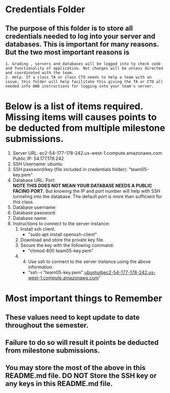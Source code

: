 # Credentials Folder

## The purpose of this folder is to store all credentials needed to log into your server and databases. This is important for many reasons. But the two most important reasons is
    1. Grading , servers and databases will be logged into to check code and functionality of application. Not changes will be unless directed and coordinated with the team.
    2. Help. If a class TA or class CTO needs to help a team with an issue, this folder will help facilitate this giving the TA or CTO all needed info AND instructions for logging into your team's server. 


# Below is a list of items required. Missing items will causes points to be deducted from multiple milestone submissions.

1. Server URL: ec2-54-177-178-242.us-west-1.compute.amazonaws.com Public IP: 54.177.178.242
2. SSH Username: ubuntu
3. SSH password/key (file included in credentials folder): "team05-key.pem"
4. Database URL: Port:
    <br><strong> NOTE THIS DOES NOT MEAN YOUR DATABASE NEEDS A PUBLIC FACING PORT.</strong> But knowing the IP and port number will help with SSH tunneling into the database. The default port is more than sufficient for this class.
6. Database username: 
7. Database password: 
8. Database name:
9. Instructions to connect to the server instance:
   1. Install ssh client.
      - "sudo apt install openssh-client"
   2. Download and store the private key file.
   3. Secure the key with the following command:
      - "chmod 400 team05-key.pem"
   5. 4. Use ssh to connect to the server instance using the above information.
      - "ssh -i "team05-key.pem" ubuntu@ec2-54-177-178-242.us-west-1.compute.amazonaws.com"

# Most important things to Remember
## These values need to kept update to date throughout the semester. <br>
## <strong>Failure to do so will result it points be deducted from milestone submissions.</strong><br>
## You may store the most of the above in this README.md file. DO NOT Store the SSH key or any keys in this README.md file.
